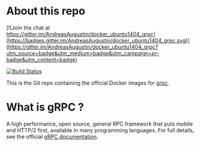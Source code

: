 # About this repo

[![Join the chat at https://gitter.im/AndreasAugustin/docker_ubuntu1404_grpc](https://badges.gitter.im/AndreasAugustin/docker_ubuntu1404_grpc.svg)](https://gitter.im/AndreasAugustin/docker_ubuntu1404_grpc?utm_source=badge&utm_medium=badge&utm_campaign=pr-badge&utm_content=badge)

[![Build Status](https://travis-ci.org/AndreasAugustin/docker_ubuntu1404_grpc.svg?branch=master)](https://travis-ci.org/AndreasAugustin/docker_ubuntu1404_grpc)

This is the Git repo containing the official Docker images for [grpc][].


# What is gRPC ?

A high performance, open source, general RPC framework that puts mobile and
HTTP/2 first, available in many programming languages.  For full details, see
the official [gRPC documentation][].



[docker-library]:https://github.com/docker-library
[grpc]:http:/grpc.io
[official docker images]:https://github.com/docker-library/official-images
[grpc documentation]:http://www.grpc.io/docs/
